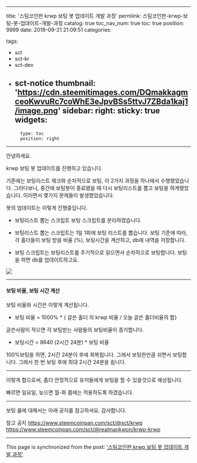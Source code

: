 
---
title: '스팀코인판 krwp 보팅 봇 업데이트 개발 과정'
permlink: 스팀코인판-krwp-보팅-봇-업데이트-개발-과정
catalog: true
toc_nav_num: true
toc: true
position: 9999
date: 2019-09-21 21:09:51
categories:

tags:
- sct
- sct-kr
- sct-dev
- sct-notice
thumbnail: 'https://cdn.steemitimages.com/DQmakkagmceoKwvuRc7coWhE3eJpvBSs5ttvJ7ZBda1kaj1/image.png'
sidebar:
    right:
        sticky: true
widgets:
    -
        type: toc
        position: right
---


안녕하세요.

krwp 보팅 봇 업데이트를 진행하고 있습니다.

기존에는 보팅리스트 체크와 순차적으로 보팅, 이 2가지 과정을 하나에서 수행했었습니다. 그러다보니, 중간에 보팅봇이 종료됐을 때 다시 보팅리스트를 뽑고 보팅을 하게됐었습니다. 이러면서 몇가지 문제들이 발생했었습니다.

봇의 업데이트는 이렇게 진행중입니다.

* 보팅리스트 뽑는 스크립트 보팅 스크립트를 분리하였습니다.
* 보팅리스트 뽑는 스크립트는 1일 1회에 보팅 리스트를 뽑습니다. 
보팅 기준에 따라, 각 홀더들이 보팅 받을 비율 (%), 보팅시간을 계산하고, db에 내역을 저장합니다.

* 보팅 스크립트는 보팅리스트를 주기적으로 읽으면서 순차적으로 보팅합니다. 보팅을 하면 db를 업데이트하고요. 

![](https://cdn.steemitimages.com/DQmakkagmceoKwvuRc7coWhE3eJpvBSs5ttvJ7ZBda1kaj1/image.png)

---

#### 보팅 비율, 보팅 시간 계산

보팅 비율와 시간은 이렇게 계산됩니다.

* 보팅 비율 = 1000% * { 글쓴 홀더 의 krwp 비율 / 오늘 글쓴 홀더비율의 합}

글쓴사람이 적으면 각 보팅받는 사람들의 보팅비율이 증가합니다.

* 보팅시간 = 8640 (2시간 24분) * 보팅 비율 

100%보팅을 하면, 2시간 24분이 후에 회복됩니다. 그래서 보팅한만큼 쉬면서 보팅합니다. 그래서 한 번 보팅 후에 최대 2시간 24분을 쉽니다.

---

이렇게 함으로써, 좀더 안정적으로 유저들에게 보팅을 할 수 있을것으로 예상됩니다. 

빠르면 일요일, 늦으면 월-화 쯤에는 적용하도록 하겠습니다. 
   
---

보팅 룰에 대해서는 아래 공지를 참고하셔요. 감사합니다.

참고 공지
https://www.steemcoinpan.com/sct/@sct/krwp
https://www.steemcoinpan.com/sct/@realmankwon/krwp-krwp

- - -

This page is synchronized from the post: ['스팀코인판 krwp 보팅 봇 업데이트 개발 과정'](https://steempeak.com/@jacobyu/48ifbq-krwp)
